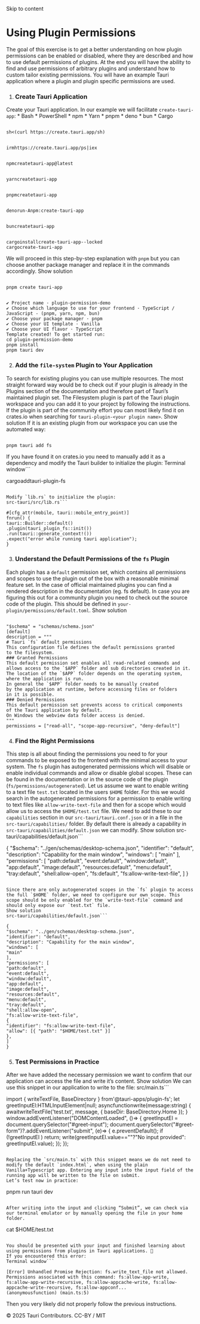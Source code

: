 Skip to content
# Using Plugin Permissions
The goal of this exercise is to get a better understanding on how plugin permissions can be enabled or disabled, where they are described and how to use default permissions of plugins.
At the end you will have the ability to find and use permissions of arbitrary plugins and understand how to custom tailor existing permissions. You will have an example Tauri application where a plugin and plugin specific permissions are used.
  1. ### Create Tauri Application
Create your Tauri application. In our example we will facilitate `create-tauri-app`:
     * Bash 
     * PowerShell 
     * npm 
     * Yarn 
     * pnpm 
     * deno 
     * bun 
     * Cargo 
```

sh<(curl https://create.tauri.app/sh)

```

```

irmhttps://create.tauri.app/ps|iex

```

```

npmcreatetauri-app@latest

```

```

yarncreatetauri-app

```

```

pnpmcreatetauri-app

```

```

denorun-Anpm:create-tauri-app

```

```

buncreatetauri-app

```

```

cargoinstallcreate-tauri-app--locked
cargocreate-tauri-app

```

We will proceed in this step-by-step explanation with `pnpm` but you can choose another package manager and replace it in the commands accordingly.
Show solution
```

pnpm create tauri-app

```

```

✔ Project name · plugin-permission-demo
✔ Choose which language to use for your frontend · TypeScript / JavaScript - (pnpm, yarn, npm, bun)
✔ Choose your package manager · pnpm
✔ Choose your UI template · Vanilla
✔ Choose your UI flavor · TypeScript
Template created! To get started run:
cd plugin-permission-demo
pnpm install
pnpm tauri dev

```

  2. ### Add the `file-system` Plugin to Your Application
To search for existing plugins you can use multiple resources.
The most straight forward way would be to check out if your plugin is already in the Plugins section of the documentation and therefore part of Tauri’s maintained plugin set. The Filesystem plugin is part of the Tauri plugin workspace and you can add it to your project by following the instructions.
If the plugin is part of the community effort you can most likely find it on crates.io when searching for `tauri-plugin-<your plugin name>`.
Show solution
If it is an existing plugin from our workspace you can use the automated way:
```

pnpm tauri add fs

```

If you have found it on crates.io you need to manually add it as a dependency and modify the Tauri builder to initialize the plugin:
Terminal window```

cargoaddtauri-plugin-fs

```

Modify `lib.rs` to initialize the plugin:
src-tauri/src/lib.rs```

#[cfg_attr(mobile, tauri::mobile_entry_point)]
fnrun() {
tauri::Builder::default()
.plugin(tauri_plugin_fs::init())
.run(tauri::generate_context!())
.expect("error while running tauri application");
}

```

  3. ### Understand the Default Permissions of the `fs` Plugin
Each plugin has a `default` permission set, which contains all permissions and scopes to use the plugin out of the box with a reasonable minimal feature set.
In the case of official maintained plugins you can find a rendered description in the documentation (eg. fs default).
In case you are figuring this out for a community plugin you need to check out the source code of the plugin. This should be defined in `your-plugin/permissions/default.toml`.
Show solution
```

"$schema" = "schemas/schema.json"
[default]
description = """
# Tauri `fs` default permissions
This configuration file defines the default permissions granted
to the filesystem.
### Granted Permissions
This default permission set enables all read-related commands and
allows access to the `$APP` folder and sub directories created in it.
The location of the `$APP` folder depends on the operating system,
where the application is run.
In general the `$APP` folder needs to be manually created
by the application at runtime, before accessing files or folders
in it is possible.
### Denied Permissions
This default permission set prevents access to critical components
of the Tauri application by default.
On Windows the webview data folder access is denied.
"""
permissions = ["read-all", "scope-app-recursive", "deny-default"]

```

  4. ### Find the Right Permissions
This step is all about finding the permissions you need to for your commands to be exposed to the frontend with the minimal access to your system.
The `fs` plugin has autogenerated permissions which will disable or enable individual commands and allow or disable global scopes.
These can be found in the documentation or in the source code of the plugin (`fs/permissions/autogenerated`).
Let us assume we want to enable writing to a text file `test.txt` located in the users `$HOME` folder.
For this we would search in the autogenerated permissions for a permission to enable writing to text files like `allow-write-text-file` and then for a scope which would allow us to access the `$HOME/test.txt` file.
We need to add these to our `capabilities` section in our `src-tauri/tauri.conf.json` or in a file in the `src-tauri/capabilities/` folder. By default there is already a capability in `src-tauri/capabilities/default.json` we can modify.
Show solution
src-tauri/capabilities/default.json```

{
"$schema": "../gen/schemas/desktop-schema.json",
"identifier": "default",
"description": "Capability for the main window",
"windows": [
"main"
],
"permissions": [
"path:default",
"event:default",
"window:default",
"app:default",
"image:default",
"resources:default",
"menu:default",
"tray:default",
"shell:allow-open",
"fs:default",
"fs:allow-write-text-file",
]
}

```

Since there are only autogenerated scopes in the `fs` plugin to access the full `$HOME` folder, we need to configure our own scope. This scope should be only enabled for the `write-text-file` command and should only expose our `test.txt` file.
Show solution
src-tauri/capabilities/default.json```

{
"$schema": "../gen/schemas/desktop-schema.json",
"identifier": "default",
"description": "Capability for the main window",
"windows": [
"main"
],
"permissions": [
"path:default",
"event:default",
"window:default",
"app:default",
"image:default",
"resources:default",
"menu:default",
"tray:default",
"shell:allow-open",
"fs:allow-write-text-file",
{
"identifier": "fs:allow-write-text-file",
"allow": [{ "path": "$HOME/test.txt" }]
},
]
}

```

  5. ### Test Permissions in Practice
After we have added the necessary permission we want to confirm that our application can access the file and write it’s content.
Show solution
We can use this snippet in our application to write to the file:
src/main.ts```

import { writeTextFile, BaseDirectory } from'@tauri-apps/plugin-fs';
let greetInputEl:HTMLInputElement|null;
asyncfunctionwrite(message:string) {
awaitwriteTextFile('test.txt', message, { baseDir: BaseDirectory.Home });
}
window.addEventListener("DOMContentLoaded", ()=> {
greetInputEl = document.querySelector("#greet-input");
document.querySelector("#greet-form")?.addEventListener("submit", (e)=> {
e.preventDefault();
if (!greetInputEl )
return;
write(greetInputEl.value==""?"No input provided": greetInputEl.value);
});
});

```

Replacing the `src/main.ts` with this snippet means we do not need to modify the default `index.html`, when using the plain Vanilla+Typescript app. Entering any input into the input field of the running app will be written to the file on submit.
Let’s test now in practice:
```

pnpm run tauri dev

```

After writing into the input and clicking “Submit”, we can check via our terminal emulator or by manually opening the file in your home folder.
```

cat $HOME/test.txt

```

You should be presented with your input and finished learning about using permissions from plugins in Tauri applications. 🥳
If you encountered this error:
Terminal window```

[Error] Unhandled Promise Rejection: fs.write_text_file not allowed. Permissions associated with this command: fs:allow-app-write, fs:allow-app-write-recursive, fs:allow-appcache-write, fs:allow-appcache-write-recursive, fs:allow-appconf...
(anonymousfunction) (main.ts:5)

```

Then you very likely did not properly follow the previous instructions.


© 2025 Tauri Contributors. CC-BY / MIT
